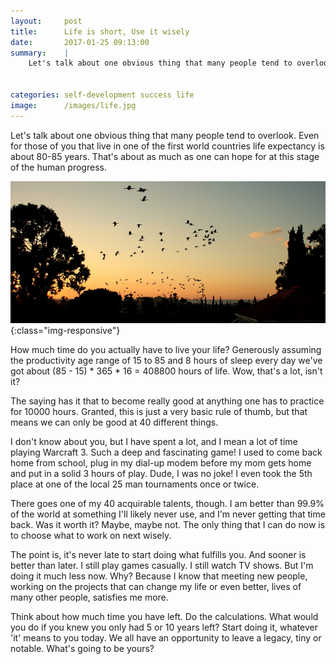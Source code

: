 ```yaml
---
layout:     post
title:      Life is short, Use it wisely
date:       2017-01-25 09:13:00
summary:    |
    Let's talk about one obvious thing that many people tend to overlook. Even for those of you that live in one of the first world countries life expectancy is about 80-85 years. That's about as much as one can hope for at this stage of the human progress.


categories: self-development success life
image:      /images/life.jpg
---
```


Let's talk about one obvious thing that many people tend to overlook. Even for those of you that live in one of the first world countries life expectancy is about 80-85 years. That's about as much as one can hope for at this stage of the human progress.

![Life is short, use it wisely](/images/life.jpg){:class="img-responsive"}

How much time do you actually have to live your life? Generously assuming the productivity age range of 15 to 85 and 8 hours of sleep every day we've got about (85 - 15) * 365 * 16 = 408800 hours of life. Wow, that's a lot, isn't it?

The saying has it that to become really good at anything one has to practice for 10000 hours. Granted, this is just a very basic rule of thumb, but that means we can only be good at 40 different things.

I don't know about you, but I have spent a lot, and I mean a lot of time playing Warcraft 3. Such a deep and fascinating game! I used to come back home from school, plug in my dial-up modem before my mom gets home and put in a solid 3 hours of play. Dude, I was no joke! I even took the 5th place at one of the local 25 man tournaments once or twice.

There goes one of my 40 acquirable talents, though. I am better than 99.9% of the world at something I'll likely never use, and I'm never getting that time back. Was it worth it? Maybe, maybe not. The only thing that I can do now is to choose what to work on next wisely.

The point is, it's never late to start doing what fulfills you. And sooner is better than later. I still play games casually. I still watch TV shows. But I'm doing it much less now. Why? Because I know that meeting new people, working on the projects that can change my life or even better, lives of many other people, satisfies me more.

Think about how much time you have left. Do the calculations. What would you do if you knew you only had 5 or 10 years left? Start doing it, whatever 'it' means to you today. We all have an opportunity to leave a legacy, tiny or notable. What's going to be yours?
